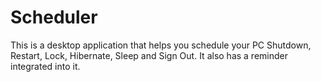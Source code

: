 # Scheduler
This is a desktop application that helps you schedule your PC Shutdown, Restart, Lock, Hibernate, Sleep and Sign Out. It also has a reminder integrated into it.
